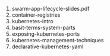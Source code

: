 1. swarm-app-lifecycle-slides.pdf
1. container-registries
1. kubernetes-intro
1. basit-terms-system-parts
1. exposing-kubernetes-ports
1. kubernetes-management-techniques
1. declarative-kubernetes-yaml